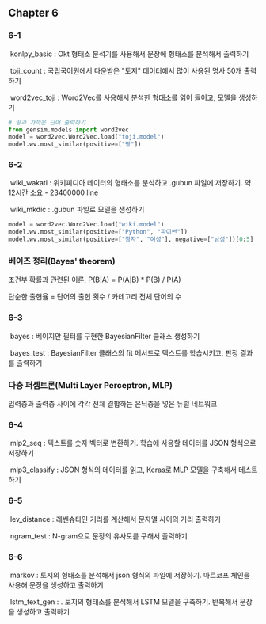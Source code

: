 ## Chapter 6

### 6-1

​	konlpy_basic : Okt 형태소 분석기를 사용해서 문장에 형태소를 분석해서 출력하기

​	toji_count : 국립국어원에서 다운받은 "토지" 데이터에서 많이 사용된 명사 50개 출력하기

​	word2vec_toji : Word2Vec를 사용해서 분석한 형태소를 읽어 들이고, 모델을 생성하기

```python
# 땅과 가까운 단어 출력하기
from gensim.models import word2vec
model = word2vec.Word2Vec.load("toji.model") 
model.wv.most_similar(positive=["땅"])
```



### 6-2

​	wiki_wakati : 위키피디아 데이터의 형태소를 분석하고 .gubun 파일에 저장하기. 약 12시간 소요 - 23400000 line

​	wiki_mkdic : .gubun 파일로 모델을 생성하기

```python
model = word2vec.Word2Vec.load("wiki.model")
model.wv.most_similar(positive=["Python", "파이썬"])
model.wv.most_similar(positive=["왕자", "여성"], negative=["남성"])[0:5]
```



### 베이즈 정리(Bayes' theorem)

조건부 확률과 관련된 이론, P(B|A) = P(A|B) * P(B) / P(A)

단순한 출현율 = 단어의 출현 횟수 / 카테고리 전체 단어의 수



### 6-3

​	bayes : 베이지안 필터를 구현한 BayesianFilter 클래스 생성하기

​	bayes_test : BayesianFilter 클래스의 fit 메서드로 텍스트를 학습시키고, 판정 결과를 출력하기



### 다층 퍼셉트론(Multi Layer Perceptron, MLP)

입력층과 출력층 사이에 각각 전체 결합하는 은닉층을 넣은 뉴럴 네트워크



### 6-4

​	mlp2_seq : 텍스트를 숫자 벡터로 변환하기. 학습에 사용할 데이터를 JSON 형식으로 저장하기

​	mlp3_classify : JSON 형식의 데이터를 읽고, Keras로 MLP 모델을 구축해서 테스트하기



### 6-5

​	lev_distance : 레벤슈타인 거리를 계산해서 문자열 사이의 거리 출력하기

​	ngram_test : N-gram으로 문장의 유사도를 구해서 출력하기



### 6-6

​	markov : 토지의 형태소를 분석해서 json 형식의 파일에 저장하기. 마르코프 체인을 사용해 문장을 생성하고 출력하기

​	lstm_text_gen : . 토지의 형태소를 분석해서 LSTM 모델을 구축하기. 반복해서 문장을 생성하고 출력하기
